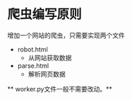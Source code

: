 # 爬虫编写原则

增加一个网站的爬虫，只需要实现两个文件

* robot.html
  * 从网站获取数据
* parse.html
  * 解析网页数据 


** worker.py文件一般不需要改动。**
